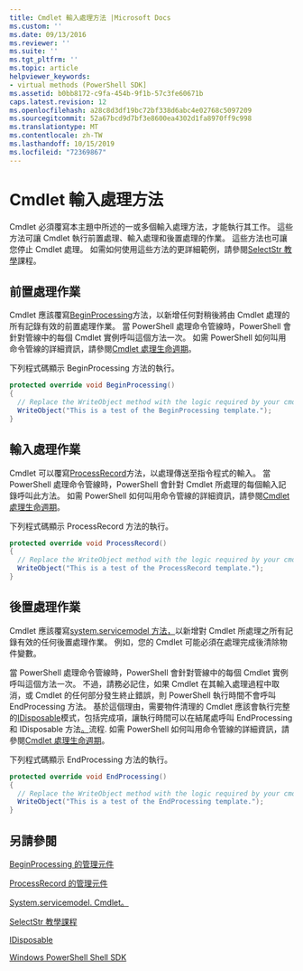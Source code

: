 ```yaml
---
title: Cmdlet 輸入處理方法 |Microsoft Docs
ms.custom: ''
ms.date: 09/13/2016
ms.reviewer: ''
ms.suite: ''
ms.tgt_pltfrm: ''
ms.topic: article
helpviewer_keywords:
- virtual methods (PowerShell SDK]
ms.assetid: b0bb8172-c9fa-454b-9f1b-57c3fe60671b
caps.latest.revision: 12
ms.openlocfilehash: a28c8d3df19bc72bf338d6abc4e02768c5097209
ms.sourcegitcommit: 52a67bcd9d7bf3e8600ea4302d1fa8970ff9c998
ms.translationtype: MT
ms.contentlocale: zh-TW
ms.lasthandoff: 10/15/2019
ms.locfileid: "72369867"
---
```

# <a name="cmdlet-input-processing-methods"></a>Cmdlet 輸入處理方法

Cmdlet 必須覆寫本主題中所述的一或多個輸入處理方法，才能執行其工作。
這些方法可讓 Cmdlet 執行前置處理、輸入處理和後置處理的作業。
這些方法也可讓您停止 Cmdlet 處理。
如需如何使用這些方法的更詳細範例，請參閱[SelectStr 教學](selectstr-tutorial.md)課程。

## <a name="pre-processing-operations"></a>前置處理作業

Cmdlet 應該覆寫[BeginProcessing](/dotnet/api/System.Management.Automation.Cmdlet.BeginProcessing)方法，以新增任何對稍後將由 Cmdlet 處理的所有記錄有效的前置處理作業。
當 PowerShell 處理命令管線時，PowerShell 會針對管線中的每個 Cmdlet 實例呼叫這個方法一次。
如需 PowerShell 如何叫用命令管線的詳細資訊，請參閱[Cmdlet 處理生命週期](/previous-versions/ms714429(v=vs.85))。

下列程式碼顯示 BeginProcessing 方法的執行。

```csharp
protected override void BeginProcessing()
{
  // Replace the WriteObject method with the logic required by your cmdlet.
  WriteObject("This is a test of the BeginProcessing template.");
}
```

## <a name="input-processing-operations"></a>輸入處理作業

Cmdlet 可以覆寫[ProcessRecord](/dotnet/api/System.Management.Automation.Cmdlet.ProcessRecord)方法，以處理傳送至指令程式的輸入。
當 PowerShell 處理命令管線時，PowerShell 會針對 Cmdlet 所處理的每個輸入記錄呼叫此方法。
如需 PowerShell 如何叫用命令管線的詳細資訊，請參閱[Cmdlet 處理生命週期](/previous-versions/ms714429(v=vs.85))。

下列程式碼顯示 ProcessRecord 方法的執行。

```csharp
protected override void ProcessRecord()
{
  // Replace the WriteObject method with the logic required by your cmdlet.
  WriteObject("This is a test of the ProcessRecord template.");
}
```

## <a name="post-processing-operations"></a>後置處理作業

Cmdlet 應該覆寫[system.servicemodel 方法，](/dotnet/api/System.Management.Automation.Cmdlet.EndProcessing)以新增對 Cmdlet 所處理之所有記錄有效的任何後置處理作業。
例如，您的 Cmdlet 可能必須在處理完成後清除物件變數。

當 PowerShell 處理命令管線時，PowerShell 會針對管線中的每個 Cmdlet 實例呼叫這個方法一次。
不過，請務必記住，如果 Cmdlet 在其輸入處理過程中取消，或 Cmdlet 的任何部分發生終止錯誤，則 PowerShell 執行時間不會呼叫 EndProcessing 方法。
基於這個理由，需要物件清理的 Cmdlet 應該會執行完整的[IDisposable](/dotnet/api/System.IDisposable)模式，包括完成項，讓執行時間可以在結尾處呼叫 EndProcessing 和 IDisposable 方法[。](/dotnet/api/System.IDisposable.Dispose)流程.
如需 PowerShell 如何叫用命令管線的詳細資訊，請參閱[Cmdlet 處理生命週期](/previous-versions/ms714429(v=vs.85))。

下列程式碼顯示 EndProcessing 方法的執行。

```csharp
protected override void EndProcessing()
{
  // Replace the WriteObject method with the logic required by your cmdlet.
  WriteObject("This is a test of the EndProcessing template.");
}
```

## <a name="see-also"></a>另請參閱

[BeginProcessing 的管理元件](/dotnet/api/System.Management.Automation.Cmdlet.BeginProcessing)

[ProcessRecord 的管理元件](/dotnet/api/System.Management.Automation.Cmdlet.ProcessRecord)

[System.servicemodel. Cmdlet。](/dotnet/api/System.Management.Automation.Cmdlet.EndProcessing)

[SelectStr 教學課程](selectstr-tutorial.md)

[IDisposable](/dotnet/api/System.IDisposable)

[Windows PowerShell Shell SDK](../windows-powershell-reference.md)
